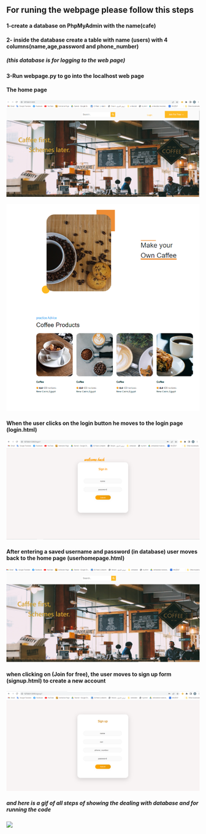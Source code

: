 ## For runing the webpage please follow this steps

#### 1-create a database on PhpMyAdmin with the name(cafe) 
#### 2- inside the database create a table with name (users) with 4 columns(name,age,password and phone_number)
##### (this database is for logging to the web page)

#### 3-Run webpage.py to go into the localhost web page

#### The home page
<img src="./images/img1.PNG" ><br>

<img src="./images/img2.PNG"  >

#### When the user clicks on the login button he moves to the login page (login.html)

<img src="./images/login.PNG" ><br>

#### After entering a saved username and password (in database) user moves back to the home page (userhomepage.html)

<img src="./images/userhomepage.PNG"><br>


#### when clicking on (Join for free), the user moves to sign up form (signup.html) to create a new account

<img src="./images/signup.PNG"><br>

##### and here is a gif of all steps of showing the dealing with database and for running the code

![](Animation.gif)
